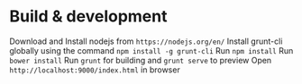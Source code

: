 # Build & development
Download and Install nodejs from  `https://nodejs.org/en/` 
Install grunt-cli globally using the command `npm install -g grunt-cli` 
Run `npm install`
Run `bower install`
Run `grunt` for building and `grunt serve` to preview
Open `http://localhost:9000/index.html` in browser